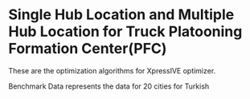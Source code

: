 # Single Hub Location and Multiple Hub Location for Truck Platooning Formation Center(PFC)
These are the optimization algorithms for XpressIVE optimizer.

Benchmark Data represents the data for 20 cities for Turkish
